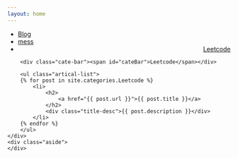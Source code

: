 ```yaml
---
layout: home
---
```


<div class="index-content mess">
    <div class="section">
        <ul class="artical-cate">
            <li><a href="/"><span>Blog</span></a></li>
            <li><a href="/"><span>mess</span></a></li>
            <li class="on" style="text-align:right"><a href="/Leetcode"><span>Leetcode</span></a></li>
        </ul>

        <div class="cate-bar"><span id="cateBar">Leetcode</span></div>

        <ul class="artical-list">
        {% for post in site.categories.Leetcode %}
            <li>
                <h2>
                    <a href="{{ post.url }}">{{ post.title }}</a>
                </h2>
                <div class="title-desc">{{ post.description }}</div>
            </li>
        {% endfor %}
        </ul>
    </div>
    <div class="aside">
    </div>
</div>

